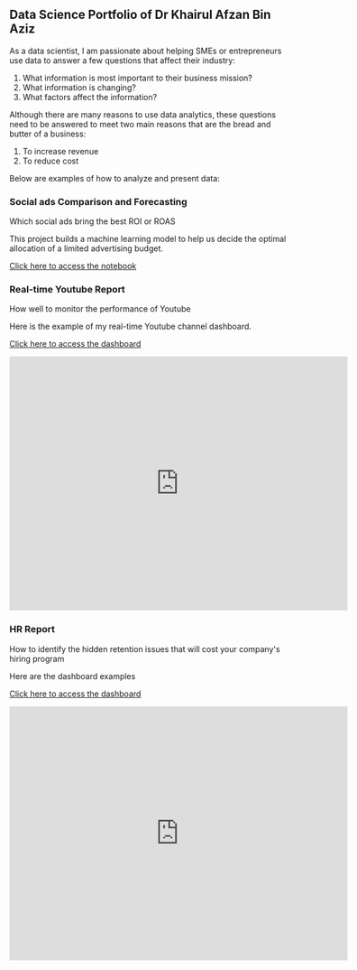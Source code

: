 ## Data Science Portfolio of Dr Khairul Afzan Bin Aziz

As a data scientist, I am passionate about helping SMEs or entrepreneurs use data to answer a few questions that affect their industry:

1. What information is most important to their business mission?
2. What information is changing?
3. What factors affect the information?

Although there are many reasons to use data analytics, these questions need to be answered to meet two main reasons that are the bread and butter of a business:

1. To increase revenue
2. To reduce cost

Below are examples of how to analyze and present data:

### Social ads Comparison and Forecasting

Which social ads bring the best ROI or ROAS

This project builds a machine learning model to help us decide the optimal allocation of a limited advertising budget.

[Click here to access the notebook](https://colab.research.google.com/drive/1ZIbCnciELFdm-dN2nOofgIqQflIyfolT)


### Real-time Youtube Report

How well to monitor the performance of Youtube

Here is the example of my real-time Youtube channel dashboard.

[Click here to access the dashboard](https://datastudio.google.com/embed/reporting/89bc9c71-7a0d-49c2-a4a8-4e53f6b55a50/page/p_5klqz3i3vc)

<iframe width="600" height="450" src="https://datastudio.google.com/embed/reporting/89bc9c71-7a0d-49c2-a4a8-4e53f6b55a50/page/p_5klqz3i3vc" frameborder="0" style="border:0" allowfullscreen></iframe>

### HR Report

How to identify the hidden retention issues that will cost your company's hiring program

Here are the dashboard examples

[Click here to access the dashboard](https://datastudio.google.com/embed/reporting/89bc9c71-7a0d-49c2-a4a8-4e53f6b55a50/page/8nzvC)

<iframe width="600" height="450" src="https://datastudio.google.com/embed/reporting/89bc9c71-7a0d-49c2-a4a8-4e53f6b55a50/page/8nzvC" frameborder="0" style="border:0" allowfullscreen></iframe>
